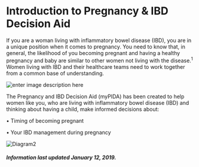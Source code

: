 
<h1>Introduction to Pregnancy & IBD Decision Aid</h1>

If you are a woman living with inflammatory bowel disease (IBD), you are in a unique position when it comes to pregnancy. 
You need to know that, in general, the likelihood of you becoming pregnant and having a healthy pregnancy and baby are similar to other women not living with the disease.<sup>1</sup>   
Women living with IBD and their healthcare teams need to work together from a common base of understanding. 

![enter image description here](https://raw.githubusercontent.com/tactica/pregnancy-ibd/master/images/pregnancy.jpg)

The Pregnancy and IBD Decision Aid (myPIDA) has been created to help women like you, who are living with inflammatory bowel disease (IBD) and thinking about having a child, make informed decisions about: 

• Timing of becoming pregnant

• Your IBD management during pregnancy 

![Diagram2](https://via.placeholder.com/250x425 "Diagram2")


<h5>Information last updated January 12, 2019.</h5>
